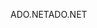 <span data-ttu-id="00c9b-101">ADO.NET</span><span class="sxs-lookup"><span data-stu-id="00c9b-101">ADO.NET</span></span>